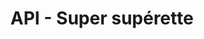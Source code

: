 ---
title: "API - Super supérette"
url: /saint-just-le-martel/api-super-superette/
shop: commodité
---